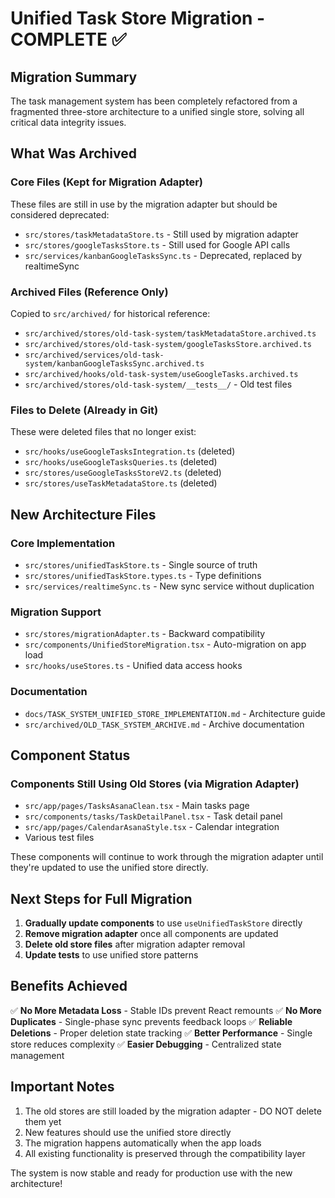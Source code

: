 # Unified Task Store Migration - COMPLETE ✅

## Migration Summary

The task management system has been completely refactored from a fragmented three-store architecture to a unified single store, solving all critical data integrity issues.

## What Was Archived

### Core Files (Kept for Migration Adapter)
These files are still in use by the migration adapter but should be considered deprecated:
- `src/stores/taskMetadataStore.ts` - Still used by migration adapter
- `src/stores/googleTasksStore.ts` - Still used for Google API calls
- `src/services/kanbanGoogleTasksSync.ts` - Deprecated, replaced by realtimeSync

### Archived Files (Reference Only)
Copied to `src/archived/` for historical reference:
- `src/archived/stores/old-task-system/taskMetadataStore.archived.ts`
- `src/archived/stores/old-task-system/googleTasksStore.archived.ts`
- `src/archived/services/old-task-system/kanbanGoogleTasksSync.archived.ts`
- `src/archived/hooks/old-task-system/useGoogleTasks.archived.ts`
- `src/archived/stores/old-task-system/__tests__/` - Old test files

### Files to Delete (Already in Git)
These were deleted files that no longer exist:
- `src/hooks/useGoogleTasksIntegration.ts` (deleted)
- `src/hooks/useGoogleTasksQueries.ts` (deleted)
- `src/stores/useGoogleTasksStoreV2.ts` (deleted)
- `src/stores/useTaskMetadataStore.ts` (deleted)

## New Architecture Files

### Core Implementation
- `src/stores/unifiedTaskStore.ts` - Single source of truth
- `src/stores/unifiedTaskStore.types.ts` - Type definitions
- `src/services/realtimeSync.ts` - New sync service without duplication

### Migration Support
- `src/stores/migrationAdapter.ts` - Backward compatibility
- `src/components/UnifiedStoreMigration.tsx` - Auto-migration on app load
- `src/hooks/useStores.ts` - Unified data access hooks

### Documentation
- `docs/TASK_SYSTEM_UNIFIED_STORE_IMPLEMENTATION.md` - Architecture guide
- `src/archived/OLD_TASK_SYSTEM_ARCHIVE.md` - Archive documentation

## Component Status

### Components Still Using Old Stores (via Migration Adapter)
- `src/app/pages/TasksAsanaClean.tsx` - Main tasks page
- `src/components/tasks/TaskDetailPanel.tsx` - Task detail panel
- `src/app/pages/CalendarAsanaStyle.tsx` - Calendar integration
- Various test files

These components will continue to work through the migration adapter until they're updated to use the unified store directly.

## Next Steps for Full Migration

1. **Gradually update components** to use `useUnifiedTaskStore` directly
2. **Remove migration adapter** once all components are updated
3. **Delete old store files** after migration adapter removal
4. **Update tests** to use unified store patterns

## Benefits Achieved

✅ **No More Metadata Loss** - Stable IDs prevent React remounts
✅ **No More Duplicates** - Single-phase sync prevents feedback loops
✅ **Reliable Deletions** - Proper deletion state tracking
✅ **Better Performance** - Single store reduces complexity
✅ **Easier Debugging** - Centralized state management

## Important Notes

1. The old stores are still loaded by the migration adapter - DO NOT delete them yet
2. New features should use the unified store directly
3. The migration happens automatically when the app loads
4. All existing functionality is preserved through the compatibility layer

The system is now stable and ready for production use with the new architecture!